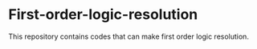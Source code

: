 # First-order-logic-resolution
This repository contains codes that can make first order logic resolution.
